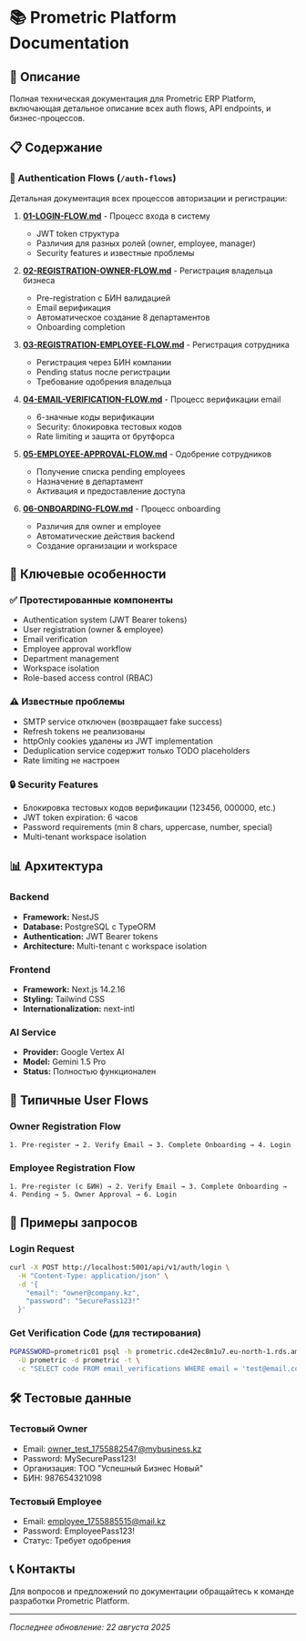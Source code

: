# 📚 Prometric Platform Documentation

## 🎯 Описание
Полная техническая документация для Prometric ERP Platform, включающая детальное описание всех auth flows, API endpoints, и бизнес-процессов.

## 📋 Содержание

### 🔐 Authentication Flows (`/auth-flows`)
Детальная документация всех процессов авторизации и регистрации:

1. **[01-LOGIN-FLOW.md](./auth-flows/01-LOGIN-FLOW.md)** - Процесс входа в систему
   - JWT token структура
   - Различия для разных ролей (owner, employee, manager)
   - Security features и известные проблемы

2. **[02-REGISTRATION-OWNER-FLOW.md](./auth-flows/02-REGISTRATION-OWNER-FLOW.md)** - Регистрация владельца бизнеса
   - Pre-registration с БИН валидацией
   - Email верификация
   - Автоматическое создание 8 департаментов
   - Onboarding completion

3. **[03-REGISTRATION-EMPLOYEE-FLOW.md](./auth-flows/03-REGISTRATION-EMPLOYEE-FLOW.md)** - Регистрация сотрудника
   - Регистрация через БИН компании
   - Pending status после регистрации
   - Требование одобрения владельца

4. **[04-EMAIL-VERIFICATION-FLOW.md](./auth-flows/04-EMAIL-VERIFICATION-FLOW.md)** - Процесс верификации email
   - 6-значные коды верификации
   - Security: блокировка тестовых кодов
   - Rate limiting и защита от брутфорса

5. **[05-EMPLOYEE-APPROVAL-FLOW.md](./auth-flows/05-EMPLOYEE-APPROVAL-FLOW.md)** - Одобрение сотрудников
   - Получение списка pending employees
   - Назначение в департамент
   - Активация и предоставление доступа

6. **[06-ONBOARDING-FLOW.md](./auth-flows/06-ONBOARDING-FLOW.md)** - Процесс onboarding
   - Различия для owner и employee
   - Автоматические действия backend
   - Создание организации и workspace

## 🚀 Ключевые особенности

### ✅ Протестированные компоненты
- Authentication system (JWT Bearer tokens)
- User registration (owner & employee)
- Email verification 
- Employee approval workflow
- Department management
- Workspace isolation
- Role-based access control (RBAC)

### ⚠️ Известные проблемы
- SMTP service отключен (возвращает fake success)
- Refresh tokens не реализованы
- httpOnly cookies удалены из JWT implementation
- Deduplication service содержит только TODO placeholders
- Rate limiting не настроен

### 🔒 Security Features
- Блокировка тестовых кодов верификации (123456, 000000, etc.)
- JWT token expiration: 6 часов
- Password requirements (min 8 chars, uppercase, number, special)
- Multi-tenant workspace isolation

## 📊 Архитектура

### Backend
- **Framework:** NestJS
- **Database:** PostgreSQL с TypeORM
- **Authentication:** JWT Bearer tokens
- **Architecture:** Multi-tenant с workspace isolation

### Frontend
- **Framework:** Next.js 14.2.16
- **Styling:** Tailwind CSS
- **Internationalization:** next-intl

### AI Service
- **Provider:** Google Vertex AI
- **Model:** Gemini 1.5 Pro
- **Status:** Полностью функционален

## 🔄 Типичные User Flows

### Owner Registration Flow
```
1. Pre-register → 2. Verify Email → 3. Complete Onboarding → 4. Login
```

### Employee Registration Flow
```
1. Pre-register (с БИН) → 2. Verify Email → 3. Complete Onboarding → 4. Pending → 5. Owner Approval → 6. Login
```

## 📝 Примеры запросов

### Login Request
```bash
curl -X POST http://localhost:5001/api/v1/auth/login \
  -H "Content-Type: application/json" \
  -d '{
    "email": "owner@company.kz",
    "password": "SecurePass123!"
  }'
```

### Get Verification Code (для тестирования)
```bash
PGPASSWORD=prometric01 psql -h prometric.cde42ec8m1u7.eu-north-1.rds.amazonaws.com \
  -U prometric -d prometric -t \
  -c "SELECT code FROM email_verifications WHERE email = 'test@email.com' ORDER BY created_at DESC LIMIT 1;"
```

## 🛠️ Тестовые данные

### Тестовый Owner
- Email: owner_test_1755882547@mybusiness.kz
- Password: MySecurePass123!
- Организация: ТОО "Успешный Бизнес Новый"
- БИН: 987654321098

### Тестовый Employee
- Email: employee_1755885515@mail.kz
- Password: EmployeePass123!
- Статус: Требует одобрения

## 📞 Контакты

Для вопросов и предложений по документации обращайтесь к команде разработки Prometric Platform.

---

*Последнее обновление: 22 августа 2025*